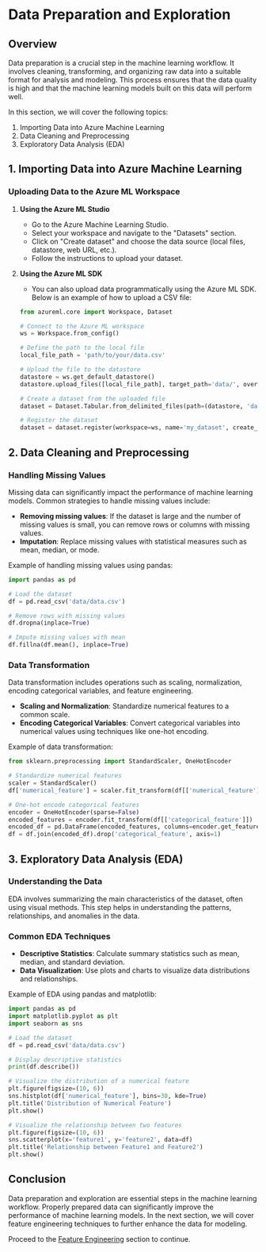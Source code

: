 # Data Preparation and Exploration

## Overview

Data preparation is a crucial step in the machine learning workflow. It involves cleaning, transforming, and organizing raw data into a suitable format for analysis and modeling. This process ensures that the data quality is high and that the machine learning models built on this data will perform well.

In this section, we will cover the following topics:

1. Importing Data into Azure Machine Learning
2. Data Cleaning and Preprocessing
3. Exploratory Data Analysis (EDA)

## 1. Importing Data into Azure Machine Learning

### Uploading Data to the Azure ML Workspace

1. **Using the Azure ML Studio**
   - Go to the Azure Machine Learning Studio.
   - Select your workspace and navigate to the "Datasets" section.
   - Click on "Create dataset" and choose the data source (local files, datastore, web URL, etc.).
   - Follow the instructions to upload your dataset.

2. **Using the Azure ML SDK**
   - You can also upload data programmatically using the Azure ML SDK. Below is an example of how to upload a CSV file:

   ```python
   from azureml.core import Workspace, Dataset

   # Connect to the Azure ML workspace
   ws = Workspace.from_config()

   # Define the path to the local file
   local_file_path = 'path/to/your/data.csv'

   # Upload the file to the datastore
   datastore = ws.get_default_datastore()
   datastore.upload_files([local_file_path], target_path='data/', overwrite=True, show_progress=True)

   # Create a dataset from the uploaded file
   dataset = Dataset.Tabular.from_delimited_files(path=(datastore, 'data/data.csv'))

   # Register the dataset
   dataset = dataset.register(workspace=ws, name='my_dataset', create_new_version=True)
   ```

## 2. Data Cleaning and Preprocessing

### Handling Missing Values

Missing data can significantly impact the performance of machine learning models. Common strategies to handle missing values include:

- **Removing missing values**: If the dataset is large and the number of missing values is small, you can remove rows or columns with missing values.
- **Imputation**: Replace missing values with statistical measures such as mean, median, or mode.

Example of handling missing values using pandas:

```python
import pandas as pd

# Load the dataset
df = pd.read_csv('data/data.csv')

# Remove rows with missing values
df.dropna(inplace=True)

# Impute missing values with mean
df.fillna(df.mean(), inplace=True)
```

### Data Transformation

Data transformation includes operations such as scaling, normalization, encoding categorical variables, and feature engineering.

- **Scaling and Normalization**: Standardize numerical features to a common scale.
- **Encoding Categorical Variables**: Convert categorical variables into numerical values using techniques like one-hot encoding.

Example of data transformation:

```python
from sklearn.preprocessing import StandardScaler, OneHotEncoder

# Standardize numerical features
scaler = StandardScaler()
df['numerical_feature'] = scaler.fit_transform(df[['numerical_feature']])

# One-hot encode categorical features
encoder = OneHotEncoder(sparse=False)
encoded_features = encoder.fit_transform(df[['categorical_feature']])
encoded_df = pd.DataFrame(encoded_features, columns=encoder.get_feature_names_out(['categorical_feature']))
df = df.join(encoded_df).drop('categorical_feature', axis=1)
```

## 3. Exploratory Data Analysis (EDA)

### Understanding the Data

EDA involves summarizing the main characteristics of the dataset, often using visual methods. This step helps in understanding the patterns, relationships, and anomalies in the data.

### Common EDA Techniques

- **Descriptive Statistics**: Calculate summary statistics such as mean, median, and standard deviation.
- **Data Visualization**: Use plots and charts to visualize data distributions and relationships.

Example of EDA using pandas and matplotlib:

```python
import pandas as pd
import matplotlib.pyplot as plt
import seaborn as sns

# Load the dataset
df = pd.read_csv('data/data.csv')

# Display descriptive statistics
print(df.describe())

# Visualize the distribution of a numerical feature
plt.figure(figsize=(10, 6))
sns.histplot(df['numerical_feature'], bins=30, kde=True)
plt.title('Distribution of Numerical Feature')
plt.show()

# Visualize the relationship between two features
plt.figure(figsize=(10, 6))
sns.scatterplot(x='feature1', y='feature2', data=df)
plt.title('Relationship between Feature1 and Feature2')
plt.show()
```

## Conclusion

Data preparation and exploration are essential steps in the machine learning workflow. Properly prepared data can significantly improve the performance of machine learning models. In the next section, we will cover feature engineering techniques to further enhance the data for modeling.

Proceed to the [Feature Engineering](Feature_Engineering.md) section to continue.

